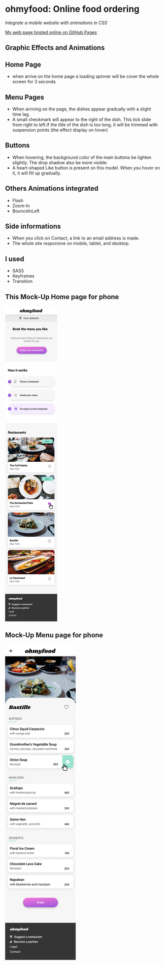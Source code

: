 
# ohmyfood: Online food ordering
*Integrate a mobile website with animations in CSS*

[My web page hosted online on GitHub Pages](https://isfiaya.github.io/Reservia/)

## Graphic Effects and Animations
## Home Page 
- when arrive on the home page a loading spinner will be cover the whole screen for 3 seconds
## Menu Pages
- When arriving on the page, the dishes appear gradually with a slight time lag.
- A small checkmark will appear  to the right of the dish. This tick slide from right to left.If the title of the dish is too long, it will be trimmed with suspension points (the effect display on hover)
## Buttons 
- When hovering, the background color of the main buttons be lighten slightly. The drop shadow also be more visible.
- A heart-shaped Like button is present on this model. When you hover on it, it will fill up gradually.
## Others Animations integrated
- Flash
- Zoom-In 
- BounceInLeft
## Side informations
- When you click on Contact, a link to an email address is made.
- The whole site  responsive on mobile, tablet, and desktop. 
## I used
- SASS
- Keyframes 
- Transition
## This Mock-Up Home page for phone 
![phone](/img/Homepage.png)

## Mock-Up Menu page for phone
![phone](/img/Bastille.png)
